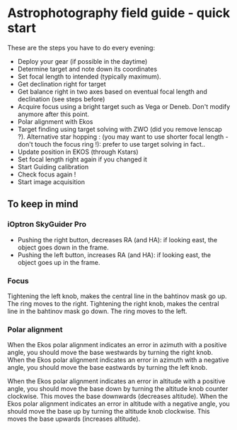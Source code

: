 # Astrophotography field guide - quick start
These are the steps you have to do every evening:
- Deploy your gear (if possible in the daytime)
- Determine target and note down its coordinates
- Set focal length to intended (typically maximum).
- Get declination right for target
- Get balance right in two axes based on eventual focal length and declination (see steps before)
- Acquire focus using a bright target such as Vega or Deneb. Don't modify anymore after this point. 
- Polar alignment with Ekos
- Target finding using target solving with ZWO (did you remove lenscap ?). 
	Alternative star hopping : (you may want to use shorter focal length - don't touch the focus ring !): prefer to use target solving in fact..
- Update position in EKOS (through Kstars)
- Set focal length right again if you changed it
- Start Guiding calibration
- Check focus again !
- Start image acquisition

## To keep in mind
### iOptron SkyGuider Pro
- Pushing the right button, decreases RA (and HA): if looking east, the object goes down in the frame.
- Pushing the left button, increases RA (and HA): if looking east, the object goes up in the frame.

### Focus
Tightening the left knob, makes the central line in the bahtinov mask go up. The ring moves to the right.
Tightening the right knob, makes the central line in the bahtinov mask go down. The ring moves to the left.

### Polar alignment
When the Ekos polar alignment indicates an error in azimuth with a positive angle, you should move the base
westwards by turning the right knob. 
When the Ekos polar alignment indicates an error in azimuth with a negative angle, you should move the base
eastwards by turning the left knob. 

When the Ekos polar alignment indicates an error in altitude with a positive angle, you should move the base
down by turning the altitude knob counter clockwise. This moves the base downwards (decreases altitude). 
When the Ekos polar alignment indicates an error in altitude with a negative angle, you should move the base
up by turning the altitude knob clockwise. This moves the base upwards (increases altitude).


